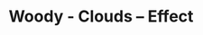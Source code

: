 ---
title: Woody - Clouds – Effect
builder: true
type: coming-soon

# Content section
sections:
  - headerSection
  - aboutSection
  - servicesSection
  - teamSection
  - contactSection
  - subscribeSection

# Background effect
cloudsEffect: 
  enable: true
   ### Use C++ Hex colors for this effects. Recommended free program ColorMania.
  backgroundColor: 0xb15555
  skyColor: 0x4baede
  cloudColor: 0x3660b1
  speed: 1

---